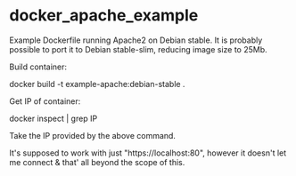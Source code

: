 # docker_apache_example
Example Dockerfile running Apache2 on Debian stable.
It is probably possible to port it to Debian stable-slim, reducing image size to 25Mb.


Build container:

docker build -t example-apache:debian-stable .


Get IP of container:

docker inspect <container name> | grep IP


Take the IP provided by the above command.




It's supposed to work with just "https://localhost:80", however
it doesn't let me connect & that' all beyond the scope of this.
